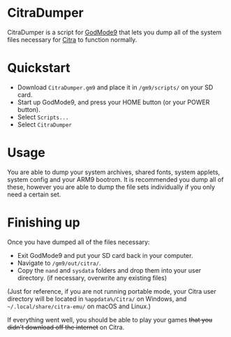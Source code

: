 CitraDumper
===========
CitraDumper is a script for [GodMode9](https://github.com/d0k3/GodMode9) that lets you dump all of the system files necessary for [Citra](https://citra-emu.org) to function normally.

# Quickstart
* Download `CitraDumper.gm9` and place it in `/gm9/scripts/` on your SD card.
* Start up GodMode9, and press your HOME button (or your POWER button).
* Select `Scripts...`
* Select `CitraDumper`

# Usage
You are able to dump your system archives, shared fonts, system applets, system config and your ARM9 bootrom. It is recommended you dump all of these, however you are able to dump the file sets individually if you only need a certain set.

# Finishing up
Once you have dumped all of the files necessary:
* Exit GodMode9 and put your SD card back in your computer.
* Navigate to `/gm9/out/citra/`.
* Copy the `nand` and `sysdata` folders and drop them into your user directory. (if necessary, overwrite any existing files)

(Just for reference, if you are not running portable mode, your Citra user directory will be located in `%appdata%/Citra/` on Windows, and `~/.local/share/citra-emu/` on macOS and Linux.)

If everything went well, you should be able to play your games ~~that you didn't download off the internet~~ on Citra.
